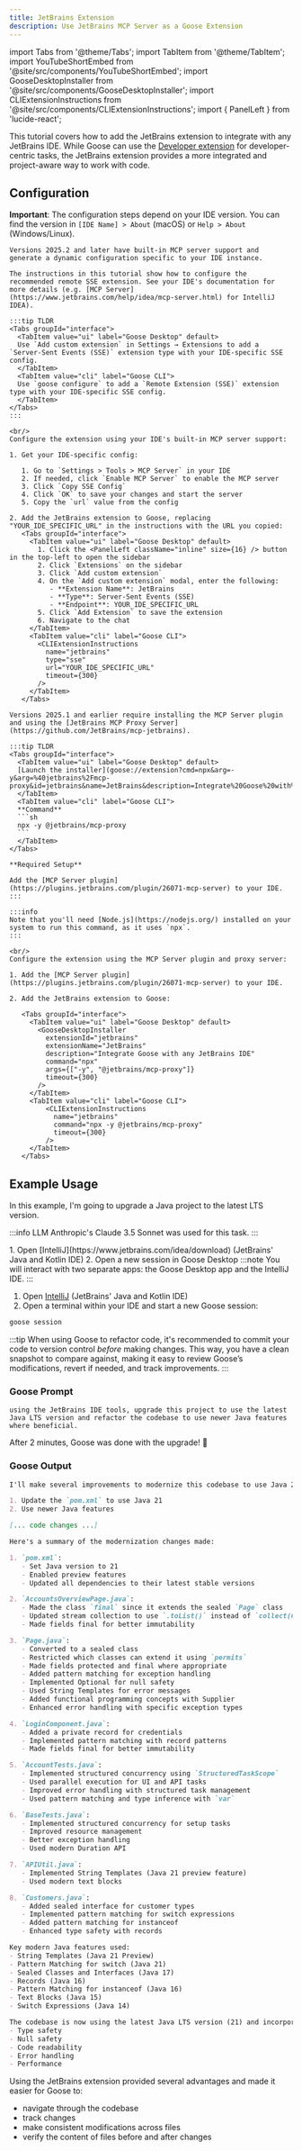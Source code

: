 ```yaml
---
title: JetBrains Extension
description: Use JetBrains MCP Server as a Goose Extension
---
```


import Tabs from '@theme/Tabs';
import TabItem from '@theme/TabItem';
import YouTubeShortEmbed from '@site/src/components/YouTubeShortEmbed';
import GooseDesktopInstaller from '@site/src/components/GooseDesktopInstaller';
import CLIExtensionInstructions from '@site/src/components/CLIExtensionInstructions';
import { PanelLeft } from 'lucide-react';

<YouTubeShortEmbed videoUrl="https://www.youtube.com/embed/1fP5elf9qQM" />

This tutorial covers how to add the JetBrains extension to integrate with any JetBrains IDE. While Goose can use the [Developer extension](/docs/mcp/developer-mcp) for developer-centric tasks, the JetBrains extension provides a more integrated and project-aware way to work with code.

## Configuration

**Important**: The configuration steps depend on your IDE version. You can find the version in `[IDE Name] > About` (macOS) or `Help > About` (Windows/Linux).

<Tabs groupId="ideVersion">
  <TabItem value="later" label="2025.2 and later" default>

    Versions 2025.2 and later have built-in MCP server support and generate a dynamic configuration specific to your IDE instance.
    
    The instructions in this tutorial show how to configure the recommended remote SSE extension. See your IDE's documentation for more details (e.g. [MCP Server](https://www.jetbrains.com/help/idea/mcp-server.html) for IntelliJ IDEA).

    :::tip TLDR
    <Tabs groupId="interface">
      <TabItem value="ui" label="Goose Desktop" default>
      Use `Add custom extension` in Settings → Extensions to add a `Server-Sent Events (SSE)` extension type with your IDE-specific SSE config.
      </TabItem>
      <TabItem value="cli" label="Goose CLI">
      Use `goose configure` to add a `Remote Extension (SSE)` extension type with your IDE-specific SSE config.
      </TabItem>
    </Tabs>
    :::

    <br/>
    Configure the extension using your IDE's built-in MCP server support:

    1. Get your IDE-specific config:

       1. Go to `Settings > Tools > MCP Server` in your IDE
       2. If needed, click `Enable MCP Server` to enable the MCP server
       3. Click `Copy SSE Config`
       4. Click `OK` to save your changes and start the server
       5. Copy the `url` value from the config

    2. Add the JetBrains extension to Goose, replacing "YOUR_IDE_SPECIFIC_URL" in the instructions with the URL you copied:
       <Tabs groupId="interface">
         <TabItem value="ui" label="Goose Desktop" default>
           1. Click the <PanelLeft className="inline" size={16} /> button in the top-left to open the sidebar
           2. Click `Extensions` on the sidebar
           3. Click `Add custom extension`
           4. On the `Add custom extension` modal, enter the following:
              - **Extension Name**: JetBrains
              - **Type**: Server-Sent Events (SSE)
              - **Endpoint**: YOUR_IDE_SPECIFIC_URL
           5. Click `Add Extension` to save the extension
           6. Navigate to the chat
         </TabItem>
         <TabItem value="cli" label="Goose CLI">
           <CLIExtensionInstructions            
             name="jetbrains"
             type="sse"
             url="YOUR_IDE_SPECIFIC_URL"
             timeout={300}
           />
         </TabItem>
       </Tabs>
  </TabItem>
  <TabItem value="earlier" label="2025.1 and earlier">

    Versions 2025.1 and earlier require installing the MCP Server plugin and using the [JetBrains MCP Proxy Server](https://github.com/JetBrains/mcp-jetbrains).

    :::tip TLDR
    <Tabs groupId="interface">
      <TabItem value="ui" label="Goose Desktop" default>
      [Launch the installer](goose://extension?cmd=npx&arg=-y&arg=%40jetbrains%2Fmcp-proxy&id=jetbrains&name=JetBrains&description=Integrate%20Goose%20with%20any%20JetBrains%20IDE)
      </TabItem>
      <TabItem value="cli" label="Goose CLI">
      **Command**
      ```sh
      npx -y @jetbrains/mcp-proxy
      ```
      </TabItem>
    </Tabs>

    **Required Setup**

    Add the [MCP Server plugin](https://plugins.jetbrains.com/plugin/26071-mcp-server) to your IDE.
    :::

    :::info
    Note that you'll need [Node.js](https://nodejs.org/) installed on your system to run this command, as it uses `npx`.
    :::

    <br/>
    Configure the extension using the MCP Server plugin and proxy server:

    1. Add the [MCP Server plugin](https://plugins.jetbrains.com/plugin/26071-mcp-server) to your IDE.

    2. Add the JetBrains extension to Goose:

       <Tabs groupId="interface">
         <TabItem value="ui" label="Goose Desktop" default>
           <GooseDesktopInstaller
             extensionId="jetbrains"
             extensionName="JetBrains"
             description="Integrate Goose with any JetBrains IDE"
             command="npx"
             args={["-y", "@jetbrains/mcp-proxy"]}
             timeout={300}
           />
         </TabItem>
         <TabItem value="cli" label="Goose CLI">
             <CLIExtensionInstructions
               name="jetbrains"
               command="npx -y @jetbrains/mcp-proxy"
               timeout={300}
             />
         </TabItem>
       </Tabs>

  </TabItem>
</Tabs>

## Example Usage

In this example, I'm going to upgrade a Java project to the latest LTS version.

:::info LLM
Anthropic's Claude 3.5 Sonnet was used for this task.
:::


<Tabs groupId="interface">
  <TabItem value="ui" label="Goose Desktop" default>
   1. Open [IntelliJ](https://www.jetbrains.com/idea/download) (JetBrains' Java and Kotlin IDE)
   2. Open a new session in Goose Desktop
   :::note
   You will interact with two separate apps: the Goose Desktop app and the IntelliJ IDE.
   :::

  </TabItem>
  <TabItem value="cli" label="Goose CLI">

  1. Open [IntelliJ](https://www.jetbrains.com/idea/download) (JetBrains' Java and Kotlin IDE)
  2. Open a terminal within your IDE and start a new Goose session:

  ```sh
  goose session
  ```

  </TabItem>
</Tabs>

:::tip 
When using Goose to refactor code, it's recommended to commit your code to version control _before_ making changes. This way, you have a clean snapshot to compare against, making it easy to review Goose’s modifications, revert if needed, and track improvements.
:::

### Goose Prompt
```
using the JetBrains IDE tools, upgrade this project to use the latest Java LTS version and refactor the codebase to use newer Java features where beneficial.
```

After 2 minutes, Goose was done with the upgrade! 🎉

### Goose Output

```md
I'll make several improvements to modernize this codebase to use Java 21 (latest LTS) features. Here are the changes I'll implement:

1. Update the `pom.xml` to use Java 21
2. Use newer Java features 

[... code changes ...]

Here's a summary of the modernization changes made:

1. `pom.xml`:
   - Set Java version to 21
   - Enabled preview features
   - Updated all dependencies to their latest stable versions

2. `AccountsOverviewPage.java`:
   - Made the class `final` since it extends the sealed `Page` class
   - Updated stream collection to use `.toList()` instead of `collect(Collectors.toList())`
   - Made fields final for better immutability

3. `Page.java`:
   - Converted to a sealed class
   - Restricted which classes can extend it using `permits`
   - Made fields protected and final where appropriate
   - Added pattern matching for exception handling
   - Implemented Optional for null safety
   - Used String Templates for error messages
   - Added functional programming concepts with Supplier
   - Enhanced error handling with specific exception types

4. `LoginComponent.java`:
   - Added a private record for credentials
   - Implemented pattern matching with record patterns
   - Made fields final for better immutability

5. `AccountTests.java`:
   - Implemented structured concurrency using `StructuredTaskScope`
   - Used parallel execution for UI and API tasks
   - Improved error handling with structured task management
   - Used pattern matching and type inference with `var`

6. `BaseTests.java`:
   - Implemented structured concurrency for setup tasks
   - Improved resource management
   - Better exception handling
   - Used modern Duration API

7. `APIUtil.java`:
   - Implemented String Templates (Java 21 preview feature)
   - Used modern text blocks

8. `Customers.java`:
   - Added sealed interface for customer types
   - Implemented pattern matching for switch expressions
   - Added pattern matching for instanceof
   - Enhanced type safety with records

Key modern Java features used:
- String Templates (Java 21 Preview)
- Pattern Matching for switch (Java 21)
- Sealed Classes and Interfaces (Java 17)
- Records (Java 16)
- Pattern Matching for instanceof (Java 16)
- Text Blocks (Java 15)
- Switch Expressions (Java 14)

The codebase is now using the latest Java LTS version (21) and incorporates many modern Java features that improve:
- Type safety
- Null safety
- Code readability
- Error handling
- Performance
```





Using the JetBrains extension provided several advantages and made it easier for Goose to:
- navigate through the codebase
- track changes
- make consistent modifications across files
- verify the content of files before and after changes

